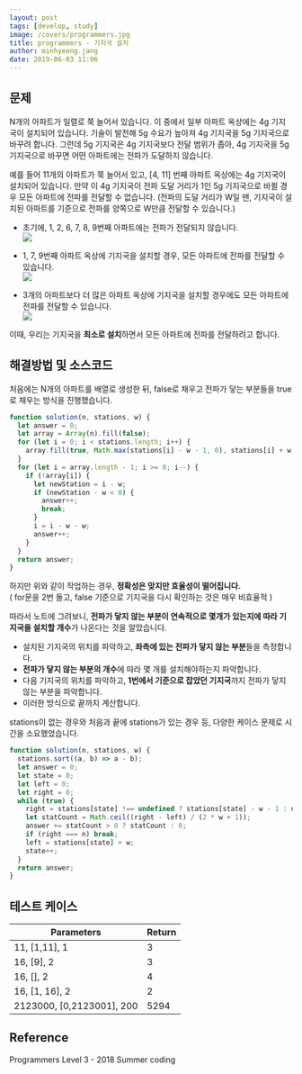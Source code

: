 ```yaml
---
layout: post
tags: [develop, study]
image: /covers/programmers.jpg
title: programmers - 기지국 설치
author: minhyeong.jang
date: 2019-06-03 11:06
---
```


## 문제

N개의 아파트가 일렬로 쭉 늘어서 있습니다. 이 중에서 일부 아파트 옥상에는 4g 기지국이 설치되어 있습니다. 기술이 발전해 5g 수요가 높아져 4g 기지국을 5g 기지국으로 바꾸려 합니다. 그런데 5g 기지국은 4g 기지국보다 전달 범위가 좁아, 4g 기지국을 5g 기지국으로 바꾸면 어떤 아파트에는 전파가 도달하지 않습니다.

예를 들어 11개의 아파트가 쭉 늘어서 있고, [4, 11] 번째 아파트 옥상에는 4g 기지국이 설치되어 있습니다. 만약 이 4g 기지국이 전파 도달 거리가 1인 5g 기지국으로 바뀔 경우 모든 아파트에 전파를 전달할 수 없습니다. (전파의 도달 거리가 W일 땐, 기지국이 설치된 아파트를 기준으로 전파를 양쪽으로 W만큼 전달할 수 있습니다.)

- 초기에, 1, 2, 6, 7, 8, 9번째 아파트에는 전파가 전달되지 않습니다.  
  ![](https://res.cloudinary.com/jistring93/image/upload/v1492073407/%EA%B8%B0%EC%A7%80%EA%B5%AD%EC%84%A4%EC%B9%981_pvskxt.png)
- 1, 7, 9번째 아파트 옥상에 기지국을 설치할 경우, 모든 아파트에 전파를 전달할 수 있습니다.  
  ![](https://res.cloudinary.com/jistring93/image/upload/v1492073617/%EA%B8%B0%EC%A7%80%EA%B5%AD%EC%84%A4%EC%B9%982_kml0pb.png)

- 3개의 아파트보다 더 많은 아파트 옥상에 기지국을 설치할 경우에도 모든 아파트에 전파를 전달할 수 있습니다.  
  ![](https://res.cloudinary.com/jistring93/image/upload/v1492073725/%EA%B8%B0%EC%A7%80%EA%B5%AD%EC%84%A4%EC%B9%983_xhv7r3.png)

이때, 우리는 기지국을 **최소로 설치**하면서 모든 아파트에 전파를 전달하려고 합니다.

## 해결방법 및 소스코드

처음에는 N개의 아파트를 배열로 생성한 뒤, false로 채우고 전파가 닿는 부분들을 true로 채우는 방식을 진행했습니다.

```js
function solution(n, stations, w) {
  let answer = 0;
  let array = Array(n).fill(false);
  for (let i = 0; i < stations.length; i++) {
    array.fill(true, Math.max(stations[i] - w - 1, 0), stations[i] + w);
  }
  for (let i = array.length - 1; i >= 0; i--) {
    if (!array[i]) {
      let newStation = i - w;
      if (newStation - w < 0) {
        answer++;
        break;
      }
      i = i - w - w;
      answer++;
    }
  }
  return answer;
}
```

하지만 위와 같이 작업하는 경우, **정확성은 맞지만 효율성이 떨어집니다.**  
( for문을 2번 돌고, false 기준으로 기지국을 다시 확인하는 것은 매우 비효율적 )

따라서 노트에 그려보니, **전파가 닿지 않는 부분이 연속적으로 몇개가 있는지에 따라 기지국을 설치할 개수**가 나온다는 것을 알았습니다.

- 설치된 기지국의 위치를 파악하고, **좌측에 있는 전파가 닿지 않는 부분**들을 측정합니다.
- **전파가 닿지 않는 부분의 개수**에 따라 몇 개를 설치해야하는지 파악합니다.
- 다음 기지국의 위치를 파악하고, **1번에서 기준으로 잡았던 기지국**까지 전파가 닿지 않는 부분을 파악합니다.
- 이러한 방식으로 끝까지 계산합니다.

stations이 없는 경우와 처음과 끝에 stations가 있는 경우 등, 다양한 케이스 문제로 시간을 소요했었습니다.

```js
function solution(n, stations, w) {
  stations.sort((a, b) => a - b);
  let answer = 0;
  let state = 0;
  let left = 0;
  let right = 0;
  while (true) {
    right = stations[state] !== undefined ? stations[state] - w - 1 : n;
    let statCount = Math.ceil((right - left) / (2 * w + 1));
    answer += statCount > 0 ? statCount : 0;
    if (right === n) break;
    left = stations[state] + w;
    state++;
  }
  return answer;
}
```

## 테스트 케이스

| Parameters                | Return |
| ------------------------- | ------ |
| 11, [1,11], 1             | 3      |
| 16, [9], 2                | 3      |
| 16, [], 2                 | 4      |
| 16, [1, 16], 2            | 2      |
| 2123000, [0,2123001], 200 | 5294   |

## Reference

Programmers Level 3 - 2018 Summer coding
